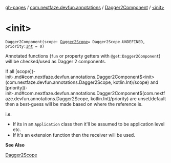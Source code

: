 [gh-pages](../../index.md) / [com.nextfaze.devfun.annotations](../index.md) / [Dagger2Component](index.md) / [&lt;init&gt;](./-init-.md)

# &lt;init&gt;

`Dagger2Component(scope: `[`Dagger2Scope`](../-dagger2-scope/index.md)` = Dagger2Scope.UNDEFINED, priority: `[`Int`](https://kotlinlang.org/api/latest/jvm/stdlib/kotlin/-int/index.html)` = 0)`

Annotated functions (`fun` or property getters with `@get:Dagger2Component`) will be checked/used as Dagger 2 components.

If all [scope](-init-.md#com.nextfaze.devfun.annotations.Dagger2Component$<init>(com.nextfaze.devfun.annotations.Dagger2Scope, kotlin.Int)/scope) and [priority](-init-.md#com.nextfaze.devfun.annotations.Dagger2Component$<init>(com.nextfaze.devfun.annotations.Dagger2Scope, kotlin.Int)/priority) are unset/default then a best-guess will be made based on where the reference is.

i.e.

* If its in an `Application` class then it'll be assumed to be application level etc.
* If it's an extension function then the receiver will be used.

**See Also**

[Dagger2Scope](../-dagger2-scope/index.md)

